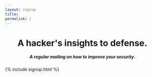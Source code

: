 ```yaml
---
layout: signup
title: 
permalink: /
---
```


# <center>A hacker's insights to defense.</center>
##### <center>A regular mailing on how to improve your security.</center>

{% include signup.html %}
